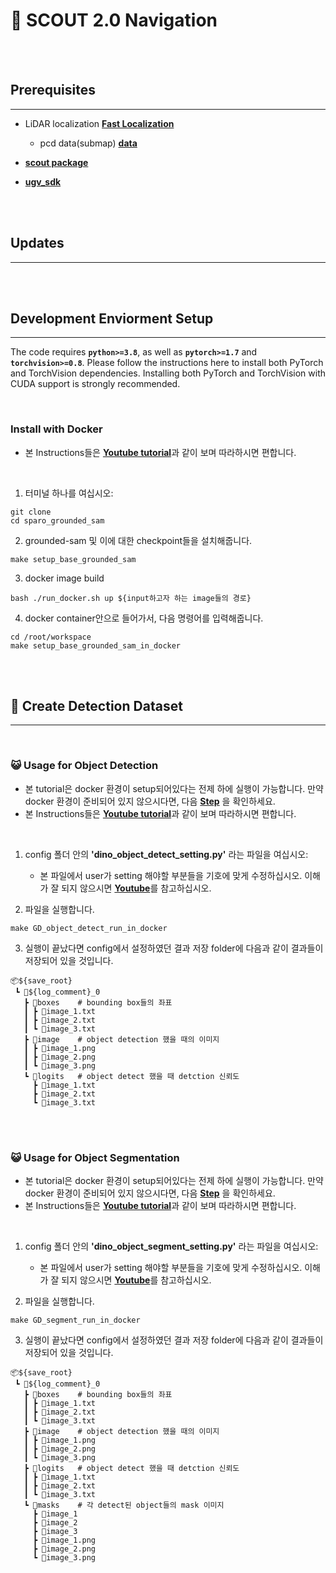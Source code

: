   
# 🚀 SCOUT 2.0 Navigation 


<br/><br/>

## **Prerequisites**
---
- LiDAR localization [**Fast Localization**](https://github.com/hwan0806/FAST-LOCALIZATION)
  - pcd data(submap) [**data**](https://drive.google.com/file/d/1uJNYgAl9EpmnVGMoPCPvhDYSY3XAQz-t/view?usp=sharing)
  
- [**scout package**](https://github.com/agilexrobotics/scout_ros)
- [**ugv_sdk**](https://github.com/westonrobot/ugv_sdk)

<br/><br/>

## **Updates**
---


<br/><br/>

## **Development Enviorment Setup**
---
The code requires **`python>=3.8`**, as well as **`pytorch>=1.7`** and **`torchvision>=0.8`**. Please follow the instructions here to install both PyTorch and TorchVision dependencies. Installing both PyTorch and TorchVision with CUDA support is strongly recommended.

<br/>

### **Install with Docker**
- 본 Instructions들은 [**Youtube tutorial**](https://www.youtube.com/watch?v=JRD_xuqtHZU)과 같이 보며 따라하시면 편합니다.

<br/>

1. 터미널 하나를 여십시오:
```
git clone 
cd sparo_grounded_sam
```

2. grounded-sam 및 이에 대한 checkpoint들을 설치해줍니다.
```
make setup_base_grounded_sam
```

3. docker image build
```
bash ./run_docker.sh up ${input하고자 하는 image들의 경로}
```
4. docker container안으로 들어가서, 다음 명령어를 입력해줍니다.
```
cd /root/workspace
make setup_base_grounded_sam_in_docker
```

<br/><br/>


## **🤖 Create Detection Dataset**
---

<br/>

### **😺 Usage for Object Detection**
- 본 tutorial은 docker 환경이 setup되어있다는 전제 하에 실행이 가능합니다. 만약 docker 환경이 준비되어 있지 않으시다면, 다음 [**Step**](#-development-enviorment-setup) 을 확인하세요.
- 본 Instructions들은 [**Youtube tutorial**](https://www.youtube.com/watch?v=JRD_xuqtHZU)과 같이 보며 따라하시면 편합니다.

<br/>

1. config 폴더 안의 **'dino_object_detect_setting.py'** 라는 파일을 여십시오:
   - 본 파일에서 user가 setting 해야할 부분들을 기호에 맞게 수정하십시오. 이해가 잘 되지 않으시면 [**Youtube**](https://www.youtube.com/watch?v=JRD_xuqtHZU)를 참고하십시오.
  
2. 파일을 실행합니다.
```
make GD_object_detect_run_in_docker
```

3. 실행이 끝났다면 config에서 설정하였던 결과 저장 folder에 다음과 같이 결과들이 저장되어 있을 것입니다.
```
📦${save_root}
 ┗ 📂${log_comment}_0
   ┣ 📂boxes    # bounding box들의 좌표
   ┃ ┣ 📜image_1.txt
   ┃ ┣ 📜image_2.txt
   ┃ ┗ 📜image_3.txt
   ┣ 📂image    # object detection 했을 때의 이미지
   ┃ ┣ 📜image_1.png
   ┃ ┣ 📜image_2.png
   ┃ ┗ 📜image_3.png
   ┗ 📂logits   # object detect 했을 때 detction 신뢰도
     ┣ 📜image_1.txt
     ┣ 📜image_2.txt
     ┗ 📜image_3.txt
```

<br/><br/>

### **😺 Usage for Object Segmentation**
- 본 tutorial은 docker 환경이 setup되어있다는 전제 하에 실행이 가능합니다. 만약 docker 환경이 준비되어 있지 않으시다면, 다음 [**Step**](#-development-enviorment-setup) 을 확인하세요.
- 본 Instructions들은 [**Youtube tutorial**](https://www.youtube.com/watch?v=JRD_xuqtHZU)과 같이 보며 따라하시면 편합니다.

<br/>

1. config 폴더 안의 **'dino_object_segment_setting.py'** 라는 파일을 여십시오:
   - 본 파일에서 user가 setting 해야할 부분들을 기호에 맞게 수정하십시오. 이해가 잘 되지 않으시면 [**Youtube**](https://www.youtube.com/watch?v=JRD_xuqtHZU)를 참고하십시오.
  
2. 파일을 실행합니다.
```
make GD_segment_run_in_docker
```

3. 실행이 끝났다면 config에서 설정하였던 결과 저장 folder에 다음과 같이 결과들이 저장되어 있을 것입니다.
```
📦${save_root}
 ┗ 📂${log_comment}_0
   ┣ 📂boxes    # bounding box들의 좌표
   ┃ ┣ 📜image_1.txt
   ┃ ┣ 📜image_2.txt
   ┃ ┗ 📜image_3.txt
   ┣ 📂image    # object detection 했을 때의 이미지
   ┃ ┣ 📜image_1.png
   ┃ ┣ 📜image_2.png
   ┃ ┗ 📜image_3.png
   ┣ 📂logits   # object detect 했을 때 detction 신뢰도
   ┃ ┣ 📜image_1.txt
   ┃ ┣ 📜image_2.txt
   ┃ ┗ 📜image_3.txt
   ┗ 📂masks    # 각 detect된 object들의 mask 이미지
     ┣ 📂image_1
     ┣ 📂image_2
     ┣ 📂image_3
     ┣ 📜image_1.png
     ┣ 📜image_2.png
     ┗ 📜image_3.png
```
